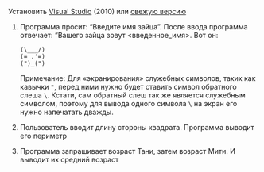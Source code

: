 Установить [Visual Studio](http://download.microsoft.com/download/4/9/3/493D82B1-363D-4954-A87D-C4B7C5A1C895/vcs_web.exe) (2010) или [свежую версию](https://www.visualstudio.com/ru/vs/)

1. Программа просит: “Введите имя зайца”. После ввода программа отвечает: “Вашего зайца зовут <введенное_имя>. Вот он:

   ```
   (\___/) 
   (='.'=) 
   (")_(")
   ```

   Примечание: Для «экранирования» служебных символов, таких как кавычки `"`, перед ними нужно будет ставить символ обратного слеша `\`. Кстати, сам обратный слеш так же является служебным символом, поэтому для вывода одного символа `\` на экран его нужно напечатать дважды.

2. Пользователь вводит длину стороны квадрата. Программа выводит его периметр

3. Программа запрашивает возраст Тани, затем возраст Мити. И выводит их средний возраст